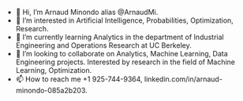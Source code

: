 - 👋 Hi, I’m Arnaud Minondo alias @ArnaudMi.
- 👀 I’m interested in Artificial Intelligence, Probabilities, Optimization, Research.
- 🌱 I’m currently learning Analytics in the department of Industrial Engineering and Operations Research at UC Berkeley.
- 💞️ I’m looking to collaborate on Analytics, Machine Learning, Data Engineering projects. Interested by research in the field of Machine Learning, Optimization.
- 📫 How to reach me +1 925-744-9364,  linkedin.com/in/arnaud-minondo-085a2b203.

<!---
ArnaudMi/ArnaudMi is a ✨ special ✨ repository because its `README.md` (this file) appears on your GitHub profile.
You can click the Preview link to take a look at your changes.
--->
